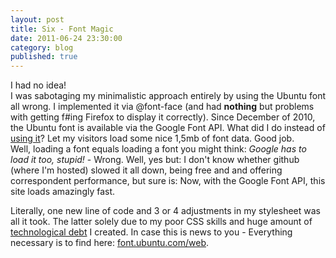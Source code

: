 ```yaml
---
layout: post
title: Six - Font Magic
date: 2011-06-24 23:30:00
category: blog
published: true
---
```

I had no idea!  
I was sabotaging my minimalistic approach entirely by using the Ubuntu font all wrong. I implemented it via @font-face (and had **nothing** but problems with getting f#ing Firefox to display it correctly). Since December of 2010, the Ubuntu font is available via the Google Font API. What did I do instead of [using it](http://www.google.com/webfonts/family?family=Ubuntu&subset=latin#code)? Let my visitors load some nice 1,5mb of font data. Good job.  
Well, loading a font equals loading a font you might think: *Google has to load it too, stupid!* -  Wrong. Well, yes but: I don't know whether github (where I'm hosted) slowed it all down, being free and and offering correspondent performance, but sure is: Now, with the Google Font API, this site loads amazingly fast. 

Literally, one new line of code and 3 or 4 adjustments in my stylesheet was all it took. The latter solely due to my poor CSS skills and huge amount of [technological debt](http://5by5.tv/buildanalyze/15) I created. In case this is news to you - Everything necessary is to find here: [font.ubuntu.com/web](http://font.ubuntu.com/web/). 
